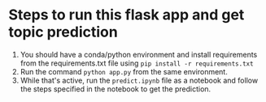 # Steps to run this flask app and get topic prediction
1) You should have a conda/python environment and install requirements from the requirements.txt file using  ```pip install -r requirements.txt```
2) Run the command ```python app.py``` from the same environment.
3) While that's active, run the ```predict.ipynb``` file as a notebook and follow the steps specified in the notebook to get the prediction.
